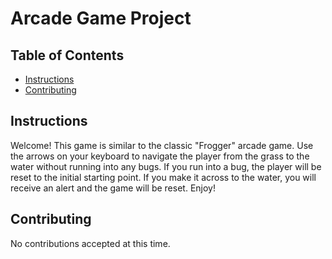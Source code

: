 # Arcade Game Project

## Table of Contents

* [Instructions](#instructions)
* [Contributing](#contributing)

## Instructions

Welcome! This game is similar to the classic "Frogger" arcade game. Use the arrows on your keyboard to navigate the player from the grass to the water without running into any bugs. If you run into a bug, the player will be reset to the initial starting point. If you make it across to the water, you will receive an alert and the game will be reset. Enjoy!

## Contributing

No contributions accepted at this time.
